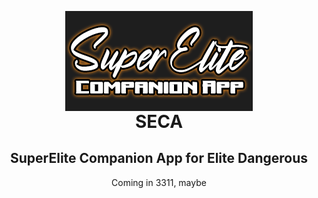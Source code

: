 <p align="center" style="margin-bottom: 0px !important;">
  <img width="300" src="https://github.com/mrpapercut/SECA/blob/main/old-code/website/assets/seca-logo.png" alt="SECA" align="center">
</p>
<h1 align="center" style="margin-top: 0px;">SECA</h1>

<h2 align="center" >SuperElite Companion App for Elite Dangerous</h2>

<p align="center">Coming in 3311, maybe</p>
